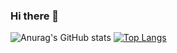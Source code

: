 ### Hi there 👋

![Anurag's GitHub stats](https://github-readme-stats.vercel.app/api?username=mgmetehan&hide=contribs,prs,issues&show_icons=true&theme=jolly)
[![Top Langs](https://github-readme-stats.vercel.app/api/top-langs/?username=mgmetehan&layout=compact&theme=midnight-purple)](https://github.com/anuraghazra/github-readme-stats)
